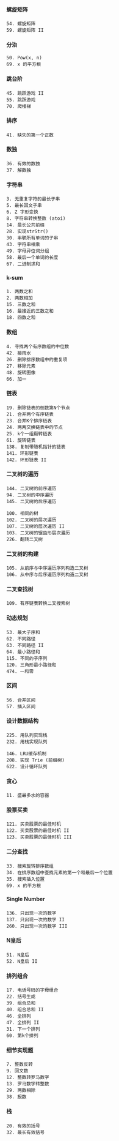 
#### 螺旋矩阵

```
54. 螺旋矩阵
59. 螺旋矩阵 II
```


#### 分治

```
50. Pow(x, n)
69. x 的平方根
```


#### 跳台阶

```
45. 跳跃游戏 II
55. 跳跃游戏
70. 爬楼梯
```


#### 排序

```
41. 缺失的第一个正数
```


#### 数独

```
36. 有效的数独
37. 解数独
```


#### 字符串

```
3. 无重复字符的最长子串
5. 最长回文子串
6. Z 字形变换
8. 字符串转换整数 (atoi)
14. 最长公共前缀
28. 实现strStr()
30. 串联所有单词的子串
43. 字符串相乘
49. 字母异位词分组
58. 最后一个单词的长度
67. 二进制求和
```


#### k-sum

```
1. 两数之和
2. 两数相加
15. 三数之和
16. 最接近的三数之和
18. 四数之和
```


#### 数组

```
4. 寻找两个有序数组的中位数
42. 接雨水
26. 删除排序数组中的重复项
27. 移除元素
48. 旋转图像
66. 加一
```


#### 链表

```
19. 删除链表的倒数第N个节点
21. 合并两个有序链表
23. 合并K个排序链表
24. 两两交换链表中的节点
25. k个一组翻转链表
61. 旋转链表
138. 复制带随机指针的链表
141. 环形链表
142. 环形链表 II
```


#### 二叉树的遍历

```
144. 二叉树的前序遍历
94. 二叉树的中序遍历
145. 二叉树的后序遍历
```

```
100. 相同的树
102. 二叉树的层次遍历
107. 二叉树的层次遍历 II
103. 二叉树的锯齿形层次遍历
226. 翻转二叉树
```


#### 二叉树的构建

```
105. 从前序与中序遍历序列构造二叉树
106. 从中序与后序遍历序列构造二叉树
```


#### 二叉查找树

```
109. 有序链表转换二叉搜索树
```


#### 动态规划

```
53. 最大子序和
62. 不同路径
63. 不同路径 II
64. 最小路径和
115. 不同的子序列
120. 三角形最小路径和
474. 一和零
```


#### 区间

```
56. 合并区间 
57. 插入区间
```


#### 设计数据结构

```
225. 用队列实现栈
232. 用栈实现队列
```

```
146. LRU缓存机制
208. 实现 Trie (前缀树)  
622. 设计循环队列
```


#### 贪心

```
11. 盛最多水的容器
```


#### 股票买卖

```
121. 买卖股票的最佳时机
122. 买卖股票的最佳时机 II
123. 买卖股票的最佳时机 III
```


#### 二分查找

```
33. 搜索旋转排序数组
34. 在排序数组中查找元素的第一个和最后一个位置
35. 搜索插入位置
69. x 的平方根
```


#### Single Number

```
136. 只出现一次的数字
137. 只出现一次的数字 II
260. 只出现一次的数字 III
```


#### N皇后

```
51. N皇后
52. N皇后 II
```

#### 排列组合

```
17. 电话号码的字母组合
22. 括号生成
39. 组合总和
40. 组合总和 II
46. 全排列
47. 全排列 II
31. 下一个排列
60. 第k个排列
```


#### 细节实现题

```
7. 整数反转
9. 回文数
12. 整数转罗马数字
13. 罗马数字转整数
29. 两数相除
38. 报数
```


#### 栈

```
20. 有效的括号
32. 最长有效括号
```

